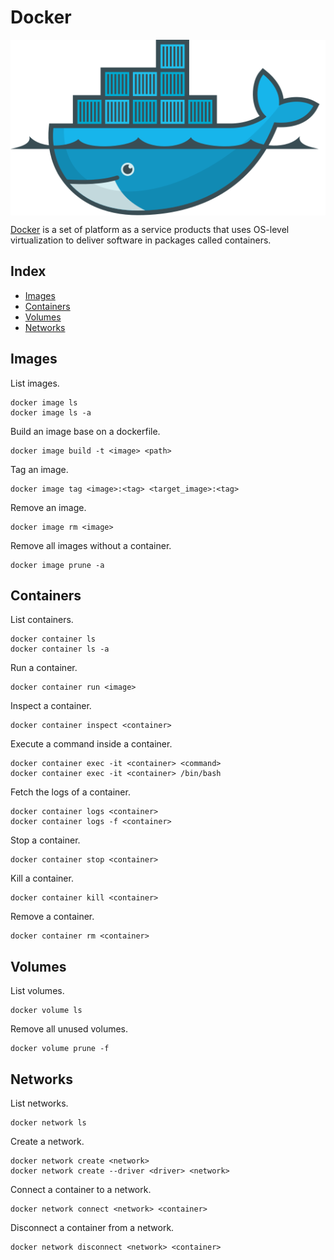 # Docker

<p align="center"><img align="center" src="assets/docker.svg"></p>

[Docker](https://www.docker.com/) is a set of platform as a service products that uses OS-level virtualization to deliver software in packages called containers.

## Index

* [Images](#images)
* [Containers](#containers)
* [Volumes](#volumes)
* [Networks](#networks)

## Images

List images.
```
docker image ls
docker image ls -a
```

Build an image base on a dockerfile.
```
docker image build -t <image> <path>
```

Tag an image.
```
docker image tag <image>:<tag> <target_image>:<tag>
```

Remove an image.
```
docker image rm <image>
```

Remove all images without a container.
```
docker image prune -a
```

## Containers

List containers.
```
docker container ls
docker container ls -a
```

Run a container.
```
docker container run <image>
```

Inspect a container.
```
docker container inspect <container>
```

Execute a command inside a container.
```
docker container exec -it <container> <command>
docker container exec -it <container> /bin/bash
```

Fetch the logs of a container.
```
docker container logs <container>
docker container logs -f <container>
```

Stop a container.
```
docker container stop <container>
```

Kill a container.
```
docker container kill <container>
```

Remove a container.
```
docker container rm <container>
```

## Volumes

List volumes.
```
docker volume ls
```

Remove all unused volumes.
```
docker volume prune -f
```

## Networks

List networks.
```
docker network ls
```

Create a network.
```
docker network create <network>
docker network create --driver <driver> <network>
```

Connect a container to a network.
```
docker network connect <network> <container>
```

Disconnect a container from a network.
```
docker network disconnect <network> <container>
```
